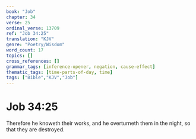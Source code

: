 ```yaml
---
book: "Job"
chapter: 34
verse: 25
ordinal_verse: 13709
ref: "Job 34:25"
translation: "KJV"
genre: "Poetry/Wisdom"
word_count: 17
topics: []
cross_references: []
grammar_tags: [inference-opener, negation, cause-effect]
thematic_tags: [time-parts-of-day, time]
tags: ["Bible","KJV","Job"]
---
```


# Job 34:25

Therefore he knoweth their works, and he overturneth them in the night, so that they are destroyed.

